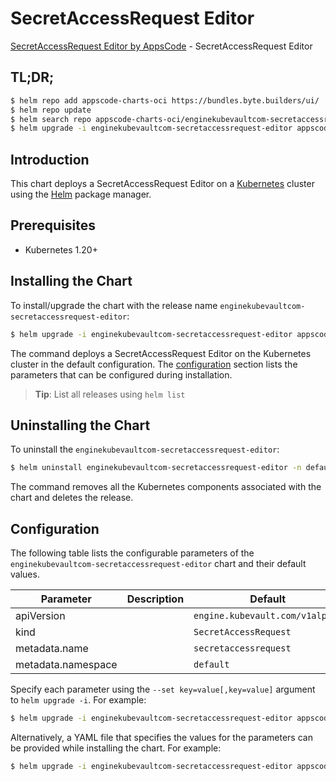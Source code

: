 # SecretAccessRequest Editor

[SecretAccessRequest Editor by AppsCode](https://appscode.com) - SecretAccessRequest Editor

## TL;DR;

```bash
$ helm repo add appscode-charts-oci https://bundles.byte.builders/ui/
$ helm repo update
$ helm search repo appscode-charts-oci/enginekubevaultcom-secretaccessrequest-editor --version=v0.10.0
$ helm upgrade -i enginekubevaultcom-secretaccessrequest-editor appscode-charts-oci/enginekubevaultcom-secretaccessrequest-editor -n default --create-namespace --version=v0.10.0
```

## Introduction

This chart deploys a SecretAccessRequest Editor on a [Kubernetes](http://kubernetes.io) cluster using the [Helm](https://helm.sh) package manager.

## Prerequisites

- Kubernetes 1.20+

## Installing the Chart

To install/upgrade the chart with the release name `enginekubevaultcom-secretaccessrequest-editor`:

```bash
$ helm upgrade -i enginekubevaultcom-secretaccessrequest-editor appscode-charts-oci/enginekubevaultcom-secretaccessrequest-editor -n default --create-namespace --version=v0.10.0
```

The command deploys a SecretAccessRequest Editor on the Kubernetes cluster in the default configuration. The [configuration](#configuration) section lists the parameters that can be configured during installation.

> **Tip**: List all releases using `helm list`

## Uninstalling the Chart

To uninstall the `enginekubevaultcom-secretaccessrequest-editor`:

```bash
$ helm uninstall enginekubevaultcom-secretaccessrequest-editor -n default
```

The command removes all the Kubernetes components associated with the chart and deletes the release.

## Configuration

The following table lists the configurable parameters of the `enginekubevaultcom-secretaccessrequest-editor` chart and their default values.

|     Parameter      | Description |                  Default                   |
|--------------------|-------------|--------------------------------------------|
| apiVersion         |             | <code>engine.kubevault.com/v1alpha1</code> |
| kind               |             | <code>SecretAccessRequest</code>           |
| metadata.name      |             | <code>secretaccessrequest</code>           |
| metadata.namespace |             | <code>default</code>                       |


Specify each parameter using the `--set key=value[,key=value]` argument to `helm upgrade -i`. For example:

```bash
$ helm upgrade -i enginekubevaultcom-secretaccessrequest-editor appscode-charts-oci/enginekubevaultcom-secretaccessrequest-editor -n default --create-namespace --version=v0.10.0 --set apiVersion=engine.kubevault.com/v1alpha1
```

Alternatively, a YAML file that specifies the values for the parameters can be provided while
installing the chart. For example:

```bash
$ helm upgrade -i enginekubevaultcom-secretaccessrequest-editor appscode-charts-oci/enginekubevaultcom-secretaccessrequest-editor -n default --create-namespace --version=v0.10.0 --values values.yaml
```
